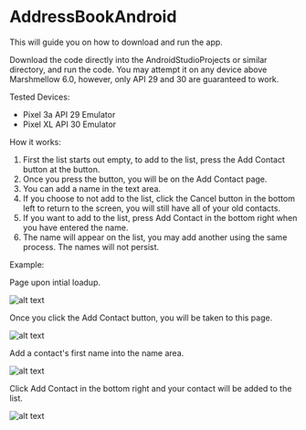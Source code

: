 # AddressBookAndroid

This will guide you on how to download and run the app.

Download the code directly into the AndroidStudioProjects or similar directory, and run the code. You may attempt it on any device above Marshmellow 6.0, however, only API 29 and 30 are guaranteed to work.

Tested Devices:
- Pixel 3a API 29 Emulator
- Pixel XL API 30 Emulator

How it works:
  1. First the list starts out empty, to add to the list, press the Add Contact button at the button.
  2. Once you press the button, you will be on the Add Contact page.
  3. You can add a name in the text area.
  4. If you choose to not add to the list, click the Cancel button in the bottom left to return to the screen, you will still have all of your old contacts.
  5. If you want to add to the list, press Add Contact in the bottom right when you have entered the name. 
  6. The name will appear on the list, you may add another using the same process. The names will not persist.


Example:

Page upon intial loadup.

![alt text](https://github.com/Alexander-Aghili/AddressBookAndroid/blob/master/Instructions/FirstPage.png)

Once you click the Add Contact button, you will be taken to this page.

![alt text](https://github.com/Alexander-Aghili/AddressBookAndroid/blob/master/Instructions/SecondSSAndroid.png)

Add a contact's first name into the name area.

![alt text](https://github.com/Alexander-Aghili/AddressBookAndroid/blob/master/Instructions/ThirdSSAndroid.png)

Click Add Contact in the bottom right and your contact will be added to the list.

![alt text](https://github.com/Alexander-Aghili/AddressBookAndroid/blob/master/Instructions/FourthSSAndroid.png)
